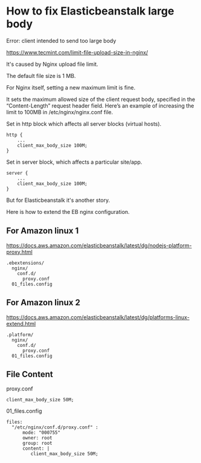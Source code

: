 # How to fix Elasticbeanstalk large body

Error: client intended to send too large body

https://www.tecmint.com/limit-file-upload-size-in-nginx/

It's caused by Nginx upload file limit.

The default file size is 1 MB.

For Nginx itself, setting a new maximum limit is fine.

It sets the maximum allowed size of the client request body, specified in the “Content-Length” request header field. Here’s an example of increasing the limit to 100MB in /etc/nginx/nginx.conf file.

Set in http block which affects all server blocks (virtual hosts).

```
http {
    ...
    client_max_body_size 100M;
}  
```

Set in server block, which affects a particular site/app.

```
server {
    ...
    client_max_body_size 100M;
}
```

But for Elasticbeanstalk it's another story.

Here is how to extend the EB nginx configuration.

## For Amazon linux 1 

https://docs.aws.amazon.com/elasticbeanstalk/latest/dg/nodejs-platform-proxy.html

```
.ebextensions/
  nginx/
    conf.d/
      proxy.conf
  01_files.config
```


## For Amazon linux 2

https://docs.aws.amazon.com/elasticbeanstalk/latest/dg/platforms-linux-extend.html

```
.platform/
  nginx/
    conf.d/
      proxy.conf
  01_files.config
```
  
## File Content

proxy.conf
```
client_max_body_size 50M;
```
  
01_files.config
```
files:
  "/etc/nginx/conf.d/proxy.conf" :
      mode: "000755"
      owner: root
      group: root
      content: |
         client_max_body_size 50M;
```

